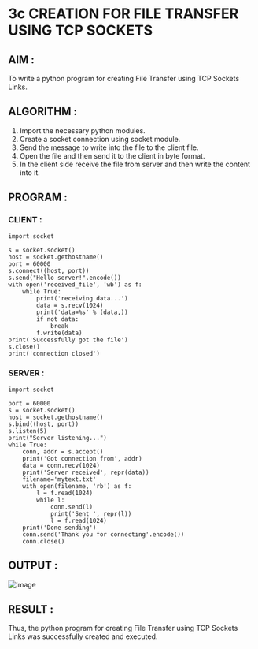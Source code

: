 # 3c   CREATION FOR FILE TRANSFER USING TCP SOCKETS

## AIM :
To write a python program for creating File Transfer using TCP Sockets Links.
## ALGORITHM :
1. Import the necessary python modules.
2. Create a socket connection using socket module.
3. Send the message to write into the file to the client file.
4. Open the file and then send it to the client in byte format.
5. In the client side receive the file from server and then write the content into it.
## PROGRAM :
### CLIENT :
```
import socket

s = socket.socket()
host = socket.gethostname()
port = 60000
s.connect((host, port))
s.send("Hello server!".encode())
with open('received_file', 'wb') as f:
    while True:
        print('receiving data...')
        data = s.recv(1024)
        print('data=%s' % (data,))
        if not data:
            break
        f.write(data)
print('Successfully got the file')
s.close()
print('connection closed')
```
### SERVER :
```
import socket 

port = 60000 
s = socket.socket() 
host = socket.gethostname() 
s.bind((host, port)) 
s.listen(5) 
print("Server listening...")
while True:
    conn, addr = s.accept() 
    print('Got connection from', addr)
    data = conn.recv(1024)
    print('Server received', repr(data))
    filename='mytext.txt'
    with open(filename, 'rb') as f:
        l = f.read(1024)
        while l:
            conn.send(l)
            print('Sent ', repr(l))
            l = f.read(1024)
    print('Done sending')
    conn.send('Thank you for connecting'.encode())
    conn.close()
```
## OUTPUT :
![image](https://github.com/NithyaDayalan/3c.FILE_TRANSFER_USING_TCP_SOCKETS/assets/166380061/0f4d0324-5ca0-4bab-97fd-cc30be7490f2)

## RESULT :
Thus, the python program for creating File Transfer using TCP Sockets Links was successfully created and executed.
